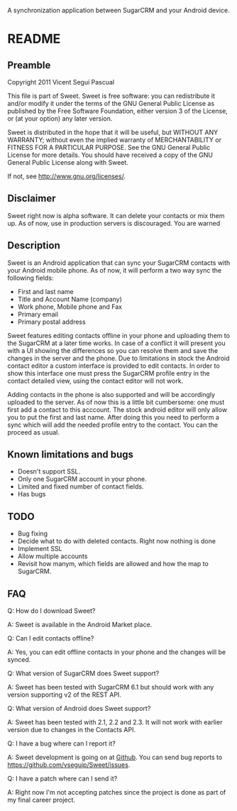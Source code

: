 A synchronization application between SugarCRM and your Android device.

README
======

Preamble
--------
Copyright 2011 Vicent Seguí Pascual

This file is part of Sweet. Sweet is free software: you can
redistribute it and/or modify it under the terms of the GNU General
Public License as published by the Free Software Foundation, either
version 3 of the License, or (at your option) any later version.

Sweet is distributed in the hope that it will be useful, but WITHOUT
ANY WARRANTY; without even the implied warranty of MERCHANTABILITY or
FITNESS FOR A PARTICULAR PURPOSE. See the GNU General Public License
for more details. You should have received a copy of the GNU General
Public License along with Sweet.

If not, see http://www.gnu.org/licenses/. 

Disclaimer 
---------- 

Sweet right now is alpha software. It can delete your contacts or mix
them up. As of now, use in production servers is discouraged. You are
warned


Description
-----------

Sweet is an Android application that can sync your SugarCRM contacts
with your Android mobile phone. As of now, it will perform a two way
sync the following fields:

- First and last name
- Title and Account Name (company)
- Work phone, Mobile phone and Fax
- Primary email
- Primary postal address


Sweet features editing contacts offline in your phone and uploading
them to the SugarCRM at a later time works. In case of a conflict it
will present you with a UI showing the differences so you can resolve
them and save the changes in the server and the phone. Due to
limitations in stock the Android contact editor a custom interface is
provided to edit contacts. In order to show this interface one must
press the SugarCRM profile entry in the contact detailed view, using
the contact editor will not work.

Adding contacts in the phone is also supported and will be accordingly
uploaded to the server. As of now this is a little bit cumbersome: one
must first add a contact to this acccount. The stock android editor
will only allow you to put the first and last name. After doing this
you need to perform a sync which will add the needed profile entry to
the contact. You can the proceed as usual. 


Known limitations and bugs
--------------------------
- Doesn't support SSL.
- Only one SugarCRM account in your phone.
- Limited and fixed number of contact fields.
- Has bugs


TODO
----
- Bug fixing
- Decide what to do with deleted contacts. Right now nothing is done
- Implement SSL
- Allow multiple accounts
- Revisit how manym, which fields are allowed and how the map to SugarCRM.


FAQ
----

Q: How do I download Sweet?

A: Sweet is available in the Android Market place. 


Q: Can I edit contacts offline?  

A: Yes, you can edit offline contacts in your phone and the changes will be synced.


Q: What version of SugarCRM does Sweet support?

A: Sweet has been tested with SugarCRM 6.1 but should work with any version supporting v2 of the REST API.


Q: What version of Android does Sweet support?

A: Sweet has been tested with 2.1, 2.2 and 2.3. It will not work with earlier version due to changes in the Contacts API.


Q: I have a bug where can I report it?

A: Sweet development is going on at [Github](https://github.com/vseguip/Sweet). You can send bug reports to https://github.com/vseguip/Sweet/issues.


Q: I have a patch where can I send it?

A: Right now I'm not accepting patches since the project is done as part of my final career project. 
